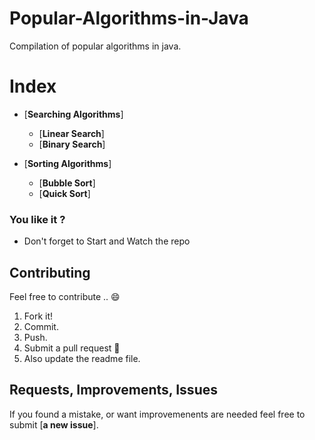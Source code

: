 # Popular-Algorithms-in-Java
Compilation of popular algorithms in java.

# Index
  - [**Searching Algorithms**]
    - [**Linear Search**]
    - [**Binary Search**]
    
  - [**Sorting Algorithms**]
    - [**Bubble Sort**]
    - [**Quick Sort**]
### You like it ?
- Don't forget to Start and Watch the repo 

## Contributing
Feel free to contribute .. :smile:

1. Fork it!
2. Commit.
3. Push.
4. Submit a pull request :slightly_smiling_face:
5. Also update the readme file.

## Requests, Improvements, Issues

If you found a mistake, or want improvemenents are needed feel free to submit [**a new issue**].



